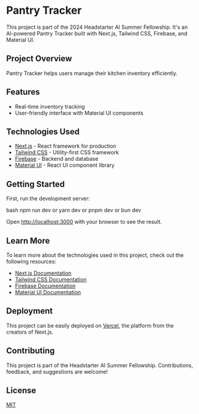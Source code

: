 # Pantry Tracker

This project is part of the 2024 Headstarter AI Summer Fellowship. It's an AI-powered Pantry Tracker built with Next.js, Tailwind CSS, Firebase, and Material UI.

## Project Overview

Pantry Tracker helps users manage their kitchen inventory efficiently. 

## Features

- Real-time inventory tracking
- User-friendly interface with Material UI components

## Technologies Used

- [Next.js](https://nextjs.org/) - React framework for production
- [Tailwind CSS](https://tailwindcss.com/) - Utility-first CSS framework
- [Firebase](https://firebase.google.com/) - Backend and database
- [Material UI](https://mui.com/) - React UI component library

## Getting Started

First, run the development server:

bash
npm run dev
or
yarn dev
or
pnpm dev
or
bun dev


Open [http://localhost:3000](http://localhost:3000) with your browser to see the result.

## Learn More

To learn more about the technologies used in this project, check out the following resources:

- [Next.js Documentation](https://nextjs.org/docs)
- [Tailwind CSS Documentation](https://tailwindcss.com/docs)
- [Firebase Documentation](https://firebase.google.com/docs)
- [Material UI Documentation](https://mui.com/material-ui/getting-started/)

## Deployment

This project can be easily deployed on [Vercel](https://vercel.com/), the platform from the creators of Next.js.

## Contributing

This project is part of the Headstarter AI Summer Fellowship. Contributions, feedback, and suggestions are welcome!

## License

[MIT](https://choosealicense.com/licenses/mit/)
